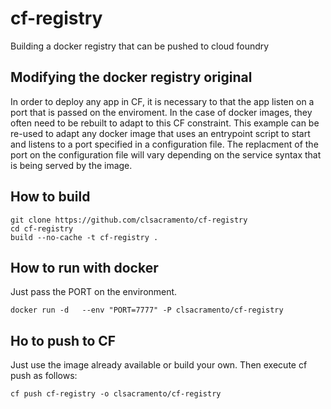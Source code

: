 # cf-registry
Building a docker registry that can be pushed to cloud foundry

## Modifying the docker registry original

In order to deploy any app in CF, it is necessary to that the app listen on a port that is passed on the enviroment.
In the case of docker images, they often need to be rebuilt to adapt to this CF constraint. 
This example can be re-used to adapt any docker image that uses an entrypoint script to start and listens to a port specified in a configuration file.
The replacment of the port on the configuration file will vary depending on the service syntax that is being served by the image.


## How to build

~~~
git clone https://github.com/clsacramento/cf-registry
cd cf-registry
build --no-cache -t cf-registry .
~~~

## How to run with docker

Just pass the PORT on the environment.

~~~
docker run -d   --env "PORT=7777" -P clsacramento/cf-registry
~~~

## Ho to push to CF

Just use the image already available or build your own. Then execute cf push as follows:

~~~
cf push cf-registry -o clsacramento/cf-registry
~~~
